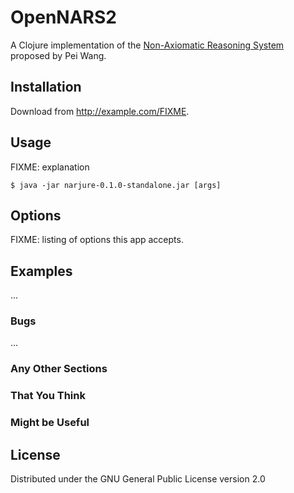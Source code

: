 # OpenNARS2

A Clojure implementation of the [Non-Axiomatic Reasoning System](https://github.com/opennars/opennars) proposed by Pei Wang.

## Installation

Download from http://example.com/FIXME.

## Usage

FIXME: explanation

    $ java -jar narjure-0.1.0-standalone.jar [args]

## Options

FIXME: listing of options this app accepts.

## Examples

...

### Bugs

...

### Any Other Sections
### That You Think
### Might be Useful

## License

Distributed under the GNU General Public License version 2.0
